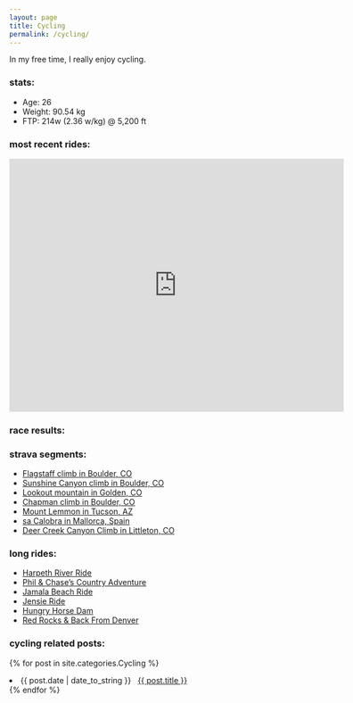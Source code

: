```yaml
---
layout: page
title: Cycling
permalink: /cycling/
---
```


In my free time, I really enjoy cycling. 


### stats:

- Age: 26
- Weight: 90.54 kg
- FTP: 214w (2.36 w/kg) @ 5,200 ft

### most recent rides:

<iframe height='454' width='600' frameborder='0' allowtransparency='true' scrolling='no' src='https://www.strava.com/athletes/3623618/latest-rides/02e43e83aaa3e8989fa8ed4d921c4db8396bfa42'></iframe>

### race results:

### strava segments:
- [Flagstaff climb in Boulder, CO](https://www.strava.com/activities/269398985#6309717255)
- [Sunshine Canyon climb in Boulder, CO](https://www.strava.com/activities/2305722506/segments/58257428975)
- [Lookout mountain in Golden, CO](https://www.strava.com/activities/268323200#6285168866)
- [Chapman climb in Boulder, CO](https://www.strava.com/activities/902550125#66530106057)
- [Mount Lemmon in Tucson, AZ](https://www.strava.com/activities/462549170/segments/11125464275)
- [sa Calobra in Mallorca, Spain](https://www.strava.com/activities/144939589/segments/4976839905)
- [Deer Creek Canyon Climb in Littleton, CO](https://www.strava.com/activities/2058305235#51907769581)

### long rides:
- [Harpeth River Ride](https://www.strava.com/activities/620712853)
- [Phil & Chase’s Country Adventure](https://www.strava.com/activities/1734210949)
- [Jamala Beach Ride](https://www.strava.com/activities/238975609)
- [Jensie Ride](https://www.strava.com/activities/410366821)
- [Hungry Horse Dam](https://www.strava.com/activities/1700634291)
- [Red Rocks & Back From Denver](https://www.strava.com/activities/2455981637)

### cycling related posts:


{% for post in site.categories.Cycling %}
 <li><span>{{ post.date | date_to_string }}</span> &nbsp; <a href="{{ post.url }}">{{ post.title }}</a></li>
{% endfor %}
